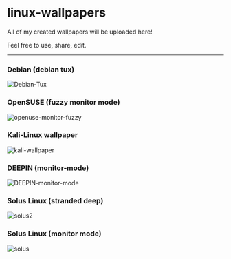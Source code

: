 # linux-wallpapers

All of my created wallpapers will be uploaded here! 

Feel free to use, share, edit. 

-------
### Debian (debian tux)
![Debian-Tux](https://github.com/distrohopperuk/linux-wallpapers/assets/159959630/507d9490-7bfb-4b5d-9a89-4abb6b422de7)
### OpenSUSE (fuzzy monitor mode)
![openuse-monitor-fuzzy](https://github.com/distrohopperuk/linux-wallpapers/assets/159959630/d9074e49-27fb-4e43-985a-0deb009a19ae)
### Kali-Linux wallpaper
![kali-wallpaper](https://github.com/distrohopperuk/linux-wallpapers/assets/159959630/7c37c4f4-df24-4796-82f6-bf2b7b2f5ab2)
### DEEPIN (monitor-mode)
![DEEPIN-monitor-mode](https://github.com/distrohopperuk/linux-wallpapers/assets/159959630/003d2af0-1212-410f-aa35-b72b19e3a8e6)
### Solus Linux (stranded deep)
![solus2](https://github.com/distrohopperuk/linux-wallpapers/assets/159959630/ecef245d-44dd-4c40-9ca8-908f89fec9e5)
### Solus Linux (monitor mode)
![solus](https://github.com/distrohopperuk/linux-wallpapers/assets/159959630/25c892cc-bc1b-43ac-b240-115b602548fc)

